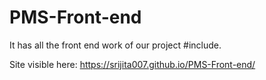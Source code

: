 # PMS-Front-end
It has all the front end work of our project #include<TYPE>.
  
  Site visible here: https://srijita007.github.io/PMS-Front-end/
